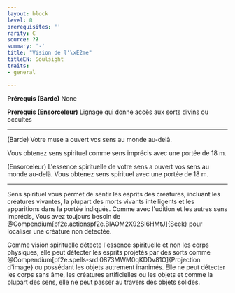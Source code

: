 ```yaml
---
layout: block
level: 8
prerequisites: ''
rarity: C
source: ??
summary: '-'
title: "Vision de l'\xE2me"
titleEN: Soulsight
traits:
- general

---
```


<p><strong>Prérequis (Barde)</strong>&nbsp;None</p>
<p><strong>Prerequis (Ensorceleur)</strong> Lignage qui donne accès aux sorts divins ou occultes</p>
<hr>
<p>(Barde) Votre muse a ouvert vos sens au monde au-delà. </p>
<p>Vous obtenez sens spirituel comme sens imprécis avec une portée de 18 m.</p>
<p>(Ensorceleur) L'essence spirituelle de votre sens a ouvert vos sens au monde au-delà. Vous obtenez sens spirituel avec une portée de 18 m.</p>
<hr>
<p>Sens spirituel vous permet de sentir les esprits des créatures, incluant les créatures vivantes, la plupart des morts vivants intelligents et les apparitions dans la portée indiqués. Comme avec l'udition et les autres sens imprécis, Vous avez toujours besoin de @Compendium[pf2e.actionspf2e.BlAOM2X92SI6HMtJ]{Seek} pour localiser une créature non détectée.</p>
<p>Comme vision spirituelle détecte l'essence spirituelle et non les corps physiques, elle peut détecter les esprits projetés par des sorts comme @Compendium[pf2e.spells-srd.0873MWM0qKDDv81O]{Projection d'image} ou possédant les objets autrement inanimés. Elle ne peut  détecter les corps sans âme, les créatures artificielles ou les objets et comme la plupart des sens, elle ne peut passer au travers des objets solides.</p>